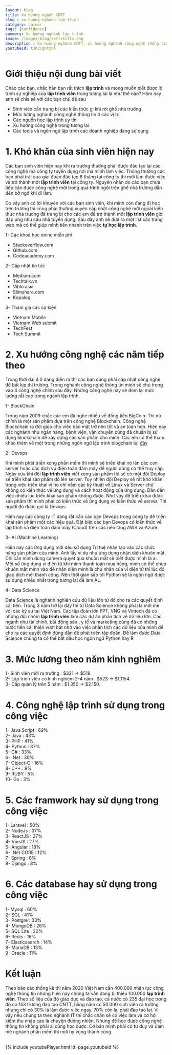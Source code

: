 ```yaml
---
layout: blog
title: Xu hướng ngành CNTT
slug : xu-huong-nghanh-lap-trinh
category: career
tags: [confidence]
summery: Xu hướng nghành lập trình   
image: /images/blog/softskills.png
description : Xu hướng nghành CNTT, xu hướng nghành công nghệ thông tin. Có nên học lập trình, học lập trình bắt đầu từ đâu, lương nghành IT, có nên học lập trình
youtubeId: tJn3CghXjnA
---
```


# **Giới thiệu nội dung bài viết**

Chào các bạn, chắc hẳn bạn rất thích <b>lập trình</b> và mong muốn biết được lộ trình sự nghiệp của <b>lập trình viên</b> trong tương lai là như thế nào? Hôm nay anh sẽ chia sẽ với các bạn chủ để sau

- Sinh viên cần trang bị các kiến thức gì khi rời ghế nhà trường
- Mức lương nghành công nghệ thông tin ở các vị trí
- Các nguồn học lập trình uy tín
- Xu hướng công nghệ trong tương lai
- Các tools và ngôn ngữ lập trình các doanh nghiệp đang sử dụng

# **1. Khó khăn của sinh viên hiện nay**

Các bạn sinh viên hiện nay khi ra trường thường phải được đào tạo lại các công nghệ mà công ty tuyển dụng nơi mà mình làm việc. Thông thường các bạn phải trải qua giai đoạn đào tạo 6 tháng tại công ty thì mới làm được việc và trở thành một <b>lập trình viên</b> tại công ty. Nguyên nhân do các bạn chưa tiếp cận được công nghệ mới trong quá trình ngồi trên ghế nhà trường dẫn đến bở ngỡ khi đi làm.

Do vậy anh có lời khuyên với các bạn sinh viên, khi mình còn đang đi học trên trường thì cũng phải thường xuyên cập nhật công nghệ mới ngoài kiến thức nhà trường đã trang bị cho các em để trở thành một <b>lập trình viên</b> giỏi đáp ứng nhu cầu nhà tuyển dụng. Sau đây anh sẽ đưa ra một list các trang web mà có thể giúp mình tiến nhanh trên việc <b>tự học lập trình</b>.

1- Các khoá học onine miễn phí
+ Stackoverflow.com
+ Github.com
+ Codeacademy.com

2- Cập nhật tin tức
+ Medium.com
+ Techtalk.vn
+ Viblo.asia
+ Slimshare.com
+ Kopalog

3- Tham gia các sự kiện
+ Vietnam Mobile
+ Vietnam Web submit
+ TechFest
+ Tech Summit

# **2. Xu hướng công nghệ các năm tiếp theo**

Trong thời đại 4.0 đang diển ra thì các bạn cũng phải cập nhật công nghệ để bắt kịp thị trường. Trong nghành công nghệ thông tin mình sẽ chú trọng vào 4 công nghệ chính sau đây. Những công nghệ này sẽ đem lại mức lương rất cao trong ngành lập trình.

1- BlockChain

Trong năm 2009 chắc các em đã nghe nhiều về đồng tiền BigCoin. Thì nó chính là một sản phẩm dựa trên công nghệ Blockchain. Công nghệ Blockchain ra đời giúp cho việc bảo mật trở nên tốt và an toàn hơn. Hiện nay các nghành như ngân hàng, bệnh viện, vận chuyển cũng đã chuẩn bị sử dụng blockchain để xây dựng các sản phẩm cho mình. Các em có thể tham khảo thêm về một trong những ngôn ngữ lập trình blogchain tại [đây](https://solidity.readthedocs.io/en/v0.6.10/)


2- Devops

Khi mình phát triển xong phần mềm thì mình sẽ triển khai nó lên các con server hoặc các dịch vụ điện toán đám mây để người dùng có thể truy cập. Ngày xưa khi đội <b>lập trình viên</b> viết xong sản phẩm thì sẽ có một đội Deploy sẽ triển khai sản phẩm đó lên server. Tuy nhiên đội Deploy sẽ rất khó khăn trong việc triển khai vì họ chỉ nắm các kỷ thuật về Linux và Server chứ không có kiến thức về ứng dụng và cách hoạt động của ứng dụng. Dẫn đến việc nhiều lúc triển khai sản phẩm không được. Như vậy để triển khai được sản phẩm thì mình phải có kiến thức về ứng dụng và kiến thức về server. Thì người đó được gọi là Devops

Hiện nay các công ty IT đang rất cần các bạn Devops trong công ty để triển khai sản phẩm một các hiệu quả. Đặt biệt các bạn Devops có kiến thức về lập trình và điện toán đám mây (Cloud) trên các nền tảng AWS và Azure.

3- AI (Machine Learning)

Hiện nay các ứng dụng mới đều sử dụng Trí tuệ nhân tạo vào các chức năng sản phẩm của mình. Anh lấy ví dụ như ứng dụng nhận diện khuôn mặt. Chỉ cần mình dùng camera quyét qua khuôn mặt sẽ biết được mình là ai. Một số ứng dụng ví điện tử khi mình thanh toán mua hàng, mình có thể chụp khuôn mặt mình vào để nhận diện mình là chủ nhân của ví diện tử thì lúc đó giao dịch mới thành công. Nên thời gian sắp tới Python sẽ là ngôn ngữ được sử dụng nhiều nhất trong tương lai để làm AL.

4- Data Science

Data Science là nghành nghiên cứu dữ liệu lớn từ đó cho ra các quyết định cải tiến. Trong 3 năm trở lại đây thì từ Data Science không phải là mới mẻ với các kỷ sư tại Việt Nam. Các tập đoàn lớn FPT, VNG và Vintech đã có những đội nhóm <b>lập trình viên</b> làm các dự án phân tích về dữ liệu lớn. Các ngành như tài chính, bất động sản , y tế và marketing cũng đã có những bước tiến cải thiện vượt bật nhờ vào việc phân tích các dữ liệu của mình để cho ra các quyết định đúng đắn để phát triển tập đoàn. Để làm được Data Science chúng ta có thể bắt đầu học ngôn ngữ Python hay R  

# **3. Mức lương theo năm kinh nghiêm**

1- Sinh viên mới ra trường : $331 -> $519. <br>
2- Lập trình viên có kinh nghiệm 2-4 năm : $523 -> $1,1154. <br>
3- Cấp quản lý trên 5 năm : $1.350 -> $2.150. <br>


# **4. Công nghệ lập trình sử dụng trong công việc**

1- Java Script 	: 	69%<br>
2- Java 	   	: 	43%<br>
3- PHP 			:	41%<br>
4- Python		:	37%<br>
5- C#			:	33%<br>
6- .Net			:	30%<br>
7- Object-C		:	16%<br>
8- C++			:	9%<br>
9- RUBY 		:	5%<br>
10- Go 			:	3%<br>

# **5. Các framwork hay sử dụng trong công việc**

1- Laravel	:	50%<br>
2- NodeJs	:	37%<br>
3- ReactJS	:	27%<br>
4- VueJS	:	27%<br>
5- Angular	:	18%<br>
6- .Net CORE 	: 12%<br>
7- Spring	:	8%<br>
8- Django	:	8%<br>

# **6. Các database hay sử dụng trong công việc**	

1- Mysql	:	60%<br>
2- SQL		:	41%<br>
3- Postgre 	:	33%<br>
4- MongoDB	:	26%<br>
5- SQL Lite	:	20%<br>
6- Redis	:	18%<br>
7- Elasticsearch :	14%<br>
8- MariaDB	:	13%<br>
9- Oracle	:	11%<br>

# **Kết luận**

Theo báo cáo thống kê thì năm 2020 Việt Nam cần 400.000 nhân lực công nghệ thông tin nhưng hiện nay chúng ta vẫn đang bị thiếu 100.000 <b>lập trình viên</b>. Theo số liệu của Bộ giáo dục và đào tạo, cả nước có 235 đại học trong đó có 153 trường đào tạo CNTT, hằng năm có 50.000 sinh viên ra trường nhưng chỉ có 30% là làm được việc ngay. 70% còn lại phải đào tạo lại. Vì vậy nếu chúng ta theo nghành IT thì chắc chắn sẽ có việc làm và cơ hội kiếm thu nhập cao là chuyện đương nhiên. Nhưng để học được công nghệ thông tin không phải ai cũng học được. Cơ bản mình phải có tư duy và đam mê nghành phần mềm thì mới hy vọng thành công.


<br>
{% include youtubePlayer.html id=page.youtubeId %}
